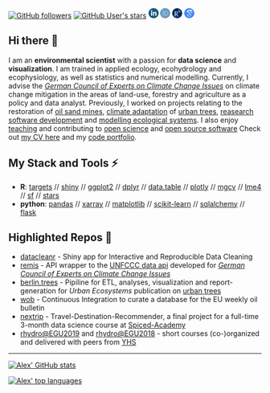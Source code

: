 

<a href="https://github.com/the-hull"><img alt="GitHub followers" src="https://img.shields.io/github/followers/the-hull?label=Github&style=social"></a> <a href="https://github.com/the-hull"><img alt="GitHub User's stars" src="https://img.shields.io/github/stars/the-hull"></a>  <a href="https://www.linkedin.com/in/aglhurley"><img align="" title="Linkedin: aglhurley" src="https://github.com/the-hull/the-hull/blob/main/static/linkedin.png" alt="Linkedin" width="20" style="margin-top: 5px"></a> <a href=""><img align="https://orcid.org/0000-0002-5328-7741" title="ORCID: 0000-0002-5328-7741" src="https://github.com/the-hull/the-hull/blob/main/static/orcid.png" alt="ORCID" width="20" style="margin-top: 5px"></a> <a href=""><img align="https://www.researchgate.net/profile/Alexander-Hurley" title="ResearchGate: Alexander-Hurley" src="https://github.com/the-hull/the-hull/blob/main/static/researchgate.png" alt="ResearchGate" width="20" style="margin-top: 5px"></a> <a href=""><img align="https://scholar.google.com/citations?hl=en&user=plLuAz0AAAAJ&view_op=list_works&sortby=pubdate" title="Google Scholar: plLuAz0AAAAJ" src="https://github.com/the-hull/the-hull/blob/main/static/googlescholar.png" alt="Google Scholar" width="20" style="margin-top: 5px"></a> 

## Hi there 👋
I am an **environmental scientist** with a passion for **data science** and **visualization**. I am trained in applied ecology, ecohydrology and ecophysiology, as well as statistics and numerical modelling. 
Currently, I advise the _[German Council of Experts on Climate Change Issues](https://expertenrat-klima.de/)_ on climate change mitigation in the areas of land-use, forestry and agriculture as a policy and data analyst. 
Previously, I worked on projects relating to the restoration of [oil sand mines](https://en.wikipedia.org/wiki/Oil_sands), [climate adaptation](https://www.helmholtz-klima.de/) of [urban trees](https://link.springer.com/article/10.1007/s11252-023-01450-9), [reasearch software development](https://doi.org/10.1371/journal.pone.0268426) and [modelling ecological systems](https://github.com/the-Hull/Diss). I also enjoy [teaching](https://github.com/the-Hull/code_portfolio?tab=readme-ov-file#presentations) and contributing to [open science](https://deep-tools.netlify.app/) and [open source software](https://github.com/the-Hull/code_portfolio?tab=readme-ov-file#contributed) 
Check out <a href="https://aglhurley.rbind.io/cv/hurley_cv.pdf/">my CV here</a> and my [code portfolio](https://github.com/the-Hull/code_portfolio?tab=readme-ov-file#presentations).

## My Stack and Tools ⚡
- **R**: <a href="https://docs.ropensci.org/targets/">targets</a> // <a href="https://www.shinyapps.io">shiny</a> // <a href="https://ggplot2.tidyverse.org/">ggplot2</a> // <a href="https://dplyr.tidyverse.org/">dplyr</a> // <a href="https://rdatatable.gitlab.io/data.table/">data.table</a> // <a href="https://plotly.com/r/getting-started/">plotly</a> // <a href="https://cran.r-project.org/web/packages/mgcv/index.html">mgcv</a> // <a href="https://github.com/lme4/lme4/">lme4</a> // <a href="https://r-spatial.github.io/sf/">sf</a> //  <a href="https://r-spatial.github.io/stars/">stars</a>
- **python**:  [pandas](https://pandas.pydata.org/) // [xarray](https://docs.xarray.dev/) // [matplotlib](https://matplotlib.org/) // [scikit-learn](https://scikit-learn.org/) // [sqlalchemy](https://www.sqlalchemy.org/) // [flask](https://flask.palletsprojects.com/en/stable/)


## Highlighted Repos 🔭

- [datacleanr](https://github.com/the-Hull/datacleanr) - Shiny app for Interactive and Reproducible Data Cleaning 
- [remis](https://github.com/the-Hull/remis) - API wrapper to the [UNFCCC data api](https://di.unfccc.int/) developed for _[German Council of Experts on Climate Change Issues](https://expertenrat-klima.de/)_
- [berlin.trees](https://github.com/the-Hull/berlin.trees) - Pipiline for ETL, analyses, visualization and report-generation for _Urban Ecosystems_ publication on [urban trees](https://link.springer.com/article/10.1007/s11252-023-01450-9)
- [wob](https://github.com/the-Hull/weekly_oil_bulletin) - Continuous Integration to curate a database for the EU weekly oil bulletin  
- [nextrip](https://github.com/the-Hull/nextrip) - Travel-Destination-Recommender, a final project for a full-time 3-month data science course at [Spiced-Academy](https://www.spiced-academy.com/en)
- [rhydro@EGU2019](https://github.com/hydrosoc/rhydro_EGU19) and [rhydro@EGU2018](https://github.com/hydrosoc/rhydro_EGU18) - short courses (co-)organized and delivered with peers from [YHS](https://younghs.com/)

---

[![Alex' GitHub stats](https://github-readme-stats-git-masterorgs-github-readme-stats-team.vercel.app/api?username=the-hull&include_orgs=true&include_all_commits=true)](https://github.com/the-hull/the-hull)


[![Alex' top languages](https://github-readme-stats.vercel.app/api/top-langs/?username=the-hull&hide=javascript,html,css,Lua)](https://github.com/the-hull)


<!--

**the-Hull/the-hull** is a ✨ _special_ ✨ repository because its `README.md` (this file) appears on your GitHub profile.
Here are some ideas to get you started:

- 🔭 I’m currently working on ...
- 🌱 I’m currently learning ...
- 👯 I’m looking to collaborate on ...
- 🤔 I’m looking for help with ...
- 💬 Ask me about ...
- 📫 How to reach me: ...
- 😄 Pronouns: ...
- ⚡ Fun fact: ...
-->
